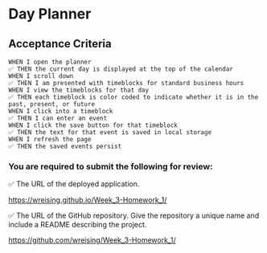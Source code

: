 # Day Planner

## Acceptance Criteria

```
WHEN I open the planner
✅ THEN the current day is displayed at the top of the calendar
WHEN I scroll down
✅ THEN I am presented with timeblocks for standard business hours
WHEN I view the timeblocks for that day
✅ THEN each timeblock is color coded to indicate whether it is in the past, present, or future
WHEN I click into a timeblock
✅ THEN I can enter an event
WHEN I click the save button for that timeblock
✅ THEN the text for that event is saved in local storage
WHEN I refresh the page
✅ THEN the saved events persist
```

### You are required to submit the following for review:

✅ The URL of the deployed application.

https://wreising.github.io/Week_3-Homework_1/

✅ The URL of the GitHub repository. Give the repository a unique name and include a README describing the project.

https://github.com/wreising/Week_3-Homework_1/
